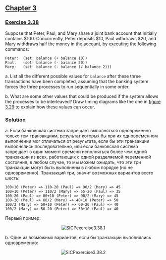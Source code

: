 ## [Chapter 3](../index.md#3-Modularity-Objects-and-State)

### [Exercise 3.38](https://mitpress.mit.edu/sites/default/files/sicp/full-text/book/book-Z-H-23.html#%_thm_3.38)

Suppose that Peter, Paul, and Mary share a joint bank account that initially contains $100. Concurrently, Peter deposits $10, Paul withdraws $20, and Mary withdraws half the money in the account, by executing the following commands:

```
Peter: 	(set! balance (+ balance 10))
Paul: 	(set! balance (- balance 20))
Mary: 	(set! balance (- balance (/ balance 2)))
```

a. List all the different possible values for `balance` after these three transactions have been completed, assuming that the banking system forces the three processes to run sequentially in some order.

b. What are some other values that could be produced if the system allows the processes to be interleaved? Draw timing diagrams like the one in [figure 3.29](https://mitpress.mit.edu/sites/default/files/sicp/full-text/book/book-Z-H-23.html#%_fig_3.29) to explain how these values can occur. 

### Solution

a. Eсли банковская система запрещает выполняться одновременно только тем транзакциям, результат которых бы при их одновременном выполнении мог отличаться от результата, если бы эти транзакции выполнялись последовательно, или если банковская система запрещает в один момент времени исполняться более чем одной транзакции из всех, работающих с одной разделяемой переменной состояния, в любом случае, то мы можем ожидать, что эти три транзакции могут быть выполнены в любом порядке (но не одновременно). Транзакций три, значит возможных вариантов всего шесть:

```
100+10 (Peter) => 110-20 (Paul) => 90/2 (Mary) => 45
100+10 (Peter) => 110/2 (Mary) => 55-20 (Paul) => 35
100-20 (Paul) => 80+10 (Peter) => 90/2 (Mary) => 45
100-20 (Paul) => 80/2 (Mary) => 40+10 (Peter) => 50
100/2 (Mary) => 50+10 (Peter) => 60-20 (Paul) => 40
100/2 (Mary) => 50-20 (Peter) => 30+10 (Paul) => 40
```

Первый пример:

<p align="center">
  <img src="https://i.ibb.co/4YzW3x0/SICPexercise3-38-1.png" alt="SICPexercise3.38.1" title="SICPexercise3.38.1">
</p>

b. Один из возможных вариантов, если бы транзакции выполнялись одновременно:

<p align="center">
  <img src="https://i.ibb.co/xDgjt8V/SICPexercise3-38-2.png" alt="SICPexercise3.38.2" title="SICPexercise3.38.2">
</p>

